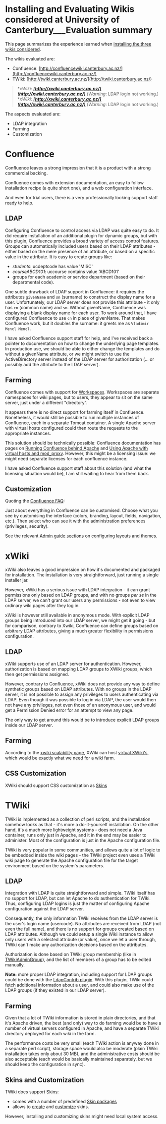 # Installing and Evaluating Wikis considered at University of Canterbury___Evaluation summary

This page summarizes the experience learned when [installing the three wikis considered](/wiki/spaces/BeSTGRID/pages/3816950468).

The wikis evaluated are:

- Confluence: [http://confluencewiki.canterbury.ac.nz/](http://confluencewiki.canterbury.ac.nz/)
- TWiki: [http://twiki.canterbury.ac.nz/](http://twiki.canterbury.ac.nz/)


>  **xWiki: ****[http://xwiki.canterbury.ac.nz/](http://xwiki.canterbury.ac.nz/)**** (*Warning**: LDAP login not working.)
>  **xWiki: ****[http://xwiki.canterbury.ac.nz/](http://xwiki.canterbury.ac.nz/)**** (*Warning**: LDAP login not working.)

The aspects evaluated are:

- LDAP integration
- Farming
- Customization

# Confluence

Confluence leaves a strong impression that it is a product with a strong commercial backing.

Confluence comes with extension documentation, an easy to follow installation recipe (a quite short one), and a web configuration interface.

And even for trial users, there is a very professionally looking support staff ready to help.

## LDAP

Configuring Confluence to control access via LDAP was quite easy to do.  It did require installation of an additional plugin for dynamic groups, but with this plugin, Confluence provides a broad variety of access control features.  Groups can automatically included users based on their LDAP attributes - either based on the mere presence of an attribute, or based on a specific value in the attribute.  It is easy to create groups like:

- *students*: ucdeptcode has value 'MISC'
- *courseABCD101*: uccourse contains value 'ABCD101'
- groups for each academic or service department (based on their departmental code).

One subtle drawback of LDAP support in Confluence: it requires the attributes `givenName` and `sn` (surname) to construct the display name for a user.  Unfortunately, our LDAP server does not provide this attribute - it only has `cn` (common name) and `sn`.  Without givenName, Confluence was displaying a blank display name for each user.  To work around that, I have configured Confluence to use `cn` in place of givenName.  That makes Confluence work, but it doubles the surname: it greets me as `Vladimir Mencl Mencl`.

I have asked Confluence support staff for help, and I've received back a pointer to documentation on how to change the underlying page templates.  In production use, we should be able to either change the templates and do without a givenName attribute, or we might switch to use the ActiveDirectory server instead of the LDAP server for authorization (... or possibly add the attribute to the LDAP server).

## Farming

Confluence comes with support for [Workspaces](http://www.atlassian.com/software/confluence/features/workspaces.jsp).  Workspaces are separate namespaces for wiki pages, but to users, they appear to sit on the same server, just under a different "directory".

It appears there is no direct support for farming itself in Confluence.  Nonetheless, it would still be possible to run multiple instances of Confluence, each in a separate Tomcat container.  A single Apache server with virtual hosts configured could then route the requests to the appropriate instances.

This solution should be technically possible: Confluence documentation has pages on [Running Confluence behind Apache](http://confluence.atlassian.com/display/DOC/Running+Confluence+behind+Apache) and [Using Apache with virtual hosts and mod_proxy](http://confluence.atlassian.com/display/DOC/Using+Apache+with+virtual+hosts+and+mod_proxy). However, this might be a licensing issue: we might need separate licenses for each confluence instance.

I have asked Confluence support staff about this solution (and what the licensing situation would be), I am still waiting to hear from them back.

## Customization

Quoting the [Confluence FAQ](http://www.atlassian.com/software/confluence/wiki.jsp#customizeConfluence):

Just about everything in Confluence can be customised. Choose what you see by customising the interface (colors, branding, layout, fields, navigation, etc.). Then select who can see it with the administration preferences (privileges, security).

See the relevant [Admin guide sections](http://confluence.atlassian.com/display/DOC/Administrators+Guide#AdministratorsGuide-designandLayout) on configuring layouts and themes.

# xWiki

xWiki also leaves a good impression on how it's documented and packaged for installation.  The installation is very straightforward, just running a single installer jar.

However, xWiki has a serious issue with LDAP integration - it can grant permissions only based on LDAP groups, and with no groups *per se* in the LDAP server, we can't grant our users any permissions - not even to view ordinary wiki pages after they log in.

xWiki is however still available in anonymous mode.  With explicit LDAP groups being introduced into our LDAP server, we might get it going - but for comparison, contrary to Xwiki, Confluence can define groups based on arbitrary LDAP attributes, giving a much greater flexibility in permissions configuration.

## LDAP

xWiki supports use of an LDAP server for authentication.  However, authorization is based on mapping LDAP groups to XWiki groups, which then get permissions assigned.

However, contrary to Confluence, xWiki does not provide any way to define synthetic groups based on LDAP attributes.  With no groups in the LDAP server, it is not possible to assign any privileges to users authenticating via LDAP.  Even though it was possible to log in via LDAP, the user would then not have any privileges, not even those of an anonymous user, and would get a Permission Denied error for an attempt to view any page.

The only way to get around this would be to introduce explicit LDAP groups inside our LDAP server.

## Farming

According to the [xwiki scalability page](http://platform.xwiki.org/xwiki/bin/view/Features/ScalabilityPerformance), XWiki can host [virtual XWiki's](http://platform.xwiki.org/xwiki/bin/view/AdminGuide/Virtualization), which would be exactly what we need for a wiki farm.

## CSS Customization

XWiki should support CSS customization as [Skins](http://platform.xwiki.org/xwiki/bin/view/Features/Skins)

# TWiki

TWiki is implemented as a collection of perl scripts, and the installation somehow looks as that - it's more a do-it-yourself installation.  On the other hand, it's a much more lightweight systems - does not need a Java container, runs only just in Apache, and it in the end may be easier to administer.  Most of the configuration is just in the Apache configuration file.

TWiki is very popular in some communities, and allows quite a lot of logic to be embedded inside the wiki pages - the TWiki project even uses a TWiki wiki page to generate the Apache configuration file for the target environment based on the system's parameters.

## LDAP

Integration with LDAP is quite straightforward and simple.  TWiki itself has no support for LDAP, but can let Apache to do authentication for TWiki.  Thus, configuring LDAP logins is just the matter of configuring Apache configuration against the LDAP server.

Consequently, the only information TWiki receives from the LDAP server is the user's login name (usercode).  No attributes are received from LDAP (not even the full name), and there is no support for groups created based on LDAP attributes.  Although we could setup a single Wiki instance to allow only users with a selected attribute (or value), once we let a user through, TWiki can't make any authorization decisions based on the attributes.

Authorization is done based on TWiki group membership (like in [TWikiAdminGroup](http://twiki.canterbury.ac.nz/twiki/bin/view/Main/TWikiAdminGroup)), and the list of members of a group has to be edited manually.

**Note:** more proper LDAP integration, including support for LDAP groups could be done with the [LdapContrib plugin](http://twiki.org/cgi-bin/view/Plugins/LdapContrib).  With this plugin, TWiki could fetch additional information about a user, and could also make use of the LDAP groups (if they existed in our LDAP server).

## Farming

Given that a lot of TWiki information is stored in plain directories, and that it's Apache driven, the best (and only) way to do farming would be to have a number of virtual servers configured in Apache, and have a separate TWiki directory deployed for each wiki in the farm.  

The performance costs be very small (each TWiki action is anyway done in a separate perl script), storage space would also be moderate (plain TWiki installation takes only about 30 MB), and the administrative costs should be also acceptable (each would be basically maintained separately, but we should keep the configuration in sync).

## Skins and Customization

TWiki does support Skins:

- comes with a number of predefined [Skin packages](http://twiki.org/cgi-bin/view/Plugins/SkinPackage)
- allows to [create](http://twiki.org/cgi-bin/view/TWiki/TWikiSkins) and [customize](http://twiki.org/cgi-bin/view/TWiki.PatternSkinCustomization) skins.

However, installing and customizing skins might need local system access.

